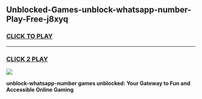 
## Unblocked-Games-unblock-whatsapp-number-Play-Free-j8xyq
<h3>
<a href="https://premium76.site?title=unblock-whatsapp-number&ref=18A1">CLICK TO PLAY</a></h3>
<hr>

<h3>
<a href="https://premium76.site?title=unblock-whatsapp-number&ref=18A1">CLICK 2 PLAY</a>
  
</h3>

<a href="https://premium76.site?title=unblock-whatsapp-number&ref=18A1"><img src="https://clearcache.store/games.png"></a>


**unblock-whatsapp-number games unblocked: Your Gateway to Fun and Accessible Online Gaming**

